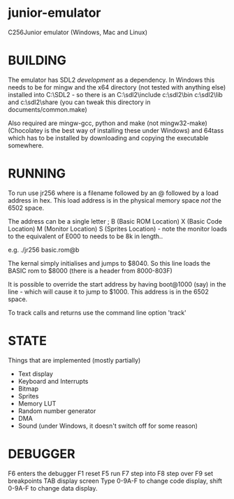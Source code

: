 # junior-emulator

C256Junior emulator (Windows, Mac and Linux)

BUILDING
========

The emulator has SDL2 *development* as a dependency. In Windows this needs to be for mingw and the x64 directory (not tested with anything else) 
installed into C:\SDL2 - so there is an C:\sdl2\include c:\sdl2\bin c:\sdl2\lib and c:\sdl2\share (you can tweak this directory in documents/common.make)

Also required are mingw-gcc, python and make (not mingw32-make) (Chocolatey is the best way of installing these under Windows) and 64tass which has to 
be installed by downloading and copying the executable somewhere.

RUNNING
=======

To run use jr256 <file> <file> <file> where <file> is a filename followed by an @ followed by a load address in hex. This load address is in
the physical memory space *not* the 6502 space.

The address can be a single letter ; B (Basic ROM Location) X (Basic Code Location) M (Monitor Location) S (Sprites Location) - note the monitor
loads to the equivalent of E000 to needs to be 8k in length..

e.g. ./jr256 basic.rom@b

The kernal simply initialises and jumps to $8040. So this line loads the BASIC rom to $8000 (there is a header from 8000-803F)

It is possible to override the start address by having boot@1000 (say) in the line - which will cause it to jump to $1000. This address is in
the 6502 space.

To track calls and returns use the command line option 'track'

STATE
=====

Things that are implemented (mostly partially)

- Text display
- Keyboard and Interrupts
- Bitmap
- Sprites
- Memory LUT
- Random number generator
- DMA
- Sound (under Windows, it doesn't switch off for some reason)

DEBUGGER
========

F6 enters the debugger
F1 reset
F5 run
F7 step into
F8 step over
F9 set breakpoints
TAB display screen
Type 0-9A-F to change code display, shift 0-9A-F to change data display.
